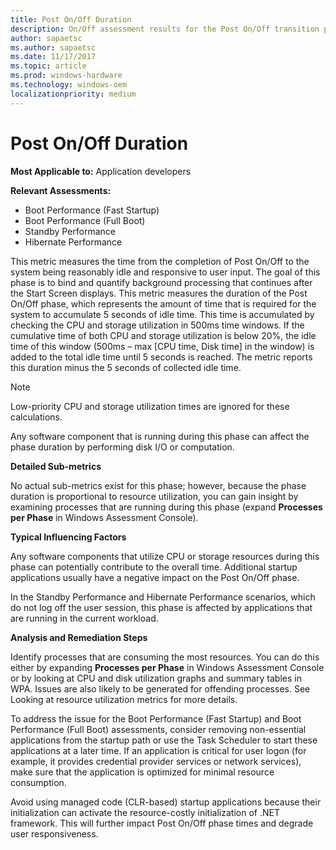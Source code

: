 ```yaml
---
title: Post On/Off Duration
description: On/Off assessment results for the Post On/Off transition phase 
author: sapaetsc
ms.author: sapaetsc
ms.date: 11/17/2017
ms.topic: article
ms.prod: windows-hardware
ms.technology: windows-oem
localizationpriority: medium
---
```


# Post On/Off Duration

**Most Applicable to:** Application developers

**Relevant Assessments:**

-   Boot Performance (Fast Startup)
-   Boot Performance (Full Boot)
-   Standby Performance
-   Hibernate Performance

This metric measures the time from the completion of Post On/Off to the system being reasonably idle and responsive to user input. The goal of this phase is to bind and quantify background processing that continues after the Start Screen displays. This metric measures the duration of the Post On/Off phase, which represents the amount of time that is required for the system to accumulate 5 seconds of idle time. This time is accumulated by checking the CPU and storage utilization in 500ms time windows. If the cumulative time of both CPU and storage utilization is below 20%, the idle time of this window (500ms – max \[CPU time, Disk time\] in the window) is added to the total idle time until 5 seconds is reached. The metric reports this duration minus the 5 seconds of collected idle time.

> [!NOTE]
> Low-priority CPU and storage utilization times are ignored for these calculations.

Any software component that is running during this phase can affect the phase duration by performing disk I/O or computation.

**Detailed Sub-metrics**

No actual sub-metrics exist for this phase; however, because the phase duration is proportional to resource utilization, you can gain insight by examining processes that are running during this phase (expand **Processes per Phase** in Windows Assessment Console).

**Typical Influencing Factors**

Any software components that utilize CPU or storage resources during this phase can potentially contribute to the overall time. Additional startup applications usually have a negative impact on the Post On/Off phase.

In the Standby Performance and Hibernate Performance scenarios, which do not log off the user session, this phase is affected by applications that are running in the current workload.

**Analysis and Remediation Steps**

Identify processes that are consuming the most resources. You can do this either by expanding **Processes per Phase** in Windows Assessment Console or by looking at CPU and disk utilization graphs and summary tables in WPA. Issues are also likely to be generated for offending processes. See Looking at resource utilization metrics for more details.

To address the issue for the Boot Performance (Fast Startup) and Boot Performance (Full Boot) assessments, consider removing non-essential applications from the startup path or use the Task Scheduler to start these applications at a later time. If an application is critical for user logon (for example, it provides credential provider services or network services), make sure that the application is optimized for minimal resource consumption.

Avoid using managed code (CLR-based) startup applications because their initialization can activate the resource-costly initialization of .NET framework. This will further impact Post On/Off phase times and degrade user responsiveness.

